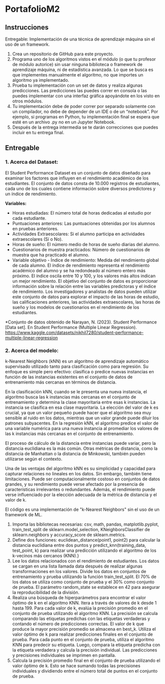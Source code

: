 # PortafolioM2

## Instrucciones
Entregable: Implementación de una técnica de aprendizaje máquina sin el uso de un framework.

1. Crea un repositorio de GitHub para este proyecto.
2. Programa uno de los algoritmos vistos en el módulo (o que tu profesor de módulo autorice) sin usar ninguna biblioteca o framework de aprendizaje máquina, ni de estadística avanzada. Lo que se busca es que implementes manualmente el algoritmo, no que importes un algoritmo ya implementado. 
3. Prueba tu implementación con un set de datos y realiza algunas predicciones. Las predicciones las puedes correr en consola o las puedes implementar con una interfaz gráfica apoyándote en los visto en otros módulos.
4. Tu implementación debe de poder correr por separado solamente con un compilador, no debe de depender de un IDE o de un “notebook”. Por ejemplo, si programas en Python, tu implementación final se espera que esté en un archivo .py no en un Jupyter Notebook.
5. Después de la entrega intermedia se te darán correcciones que puedes incluir en tu entrega final.

## Entregable
### 1. Acerca del Dataset:
El Student Performance Dataset es un conjunto de datos diseñado para examinar los factores que influyen en el rendimiento académico de los estudiantes. El conjunto de datos consta de 10.000 registros de estudiantes, cada uno de los cuales contiene información sobre diversos predictores y un índice de rendimiento.

**Variables:**
*  Horas estudiadas: El número total de horas dedicadas al estudio por cada estudiante.
*  Puntuaciones anteriores: Las puntuaciones obtenidas por los alumnos en pruebas anteriores.
*  Actividades Extraescolares: Si el alumno participa en actividades extraescolares (Sí o No).
*  Horas de sueño: El número medio de horas de sueño diarias del alumno.
*  Cuestionarios de muestra practicados: Número de cuestionarios de muestra que ha practicado el alumno.
*  Variable objetivo - Índice de rendimiento: Medida del rendimiento global de cada alumno. El índice de rendimiento representa el rendimiento académico del alumno y se ha redondeado al número entero más próximo. El índice oscila entre 10 y 100, y los valores más altos indican un mejor rendimiento.
El objetivo del conjunto de datos es proporcionar información sobre la relación entre las variables predictoras y el índice de rendimiento. Los investigadores y analistas de datos pueden utilizar este conjunto de datos para explorar el impacto de las horas de estudio, las calificaciones anteriores, las actividades extraescolares, las horas de sueño y los modelos de cuestionarios en el rendimiento de los estudiantes.

*Conjunto de datos obtenido de Narayan, N. (2023). Student Performance [Data set]. En Student Performance (Multiple Linear Regression). https://www.kaggle.com/datasets/nikhil7280/student-performance-multiple-linear-regression

### 2. Acerca del modelo:
k-Nearest Neighbors (kNN) es un algoritmo de aprendizaje automático supervisado utilizado tanto para clasificación como para regresión. Su enfoque es simple pero efectivo: clasifica o predice nuevas instancias en función de las instancias existentes en el conjunto de datos de entrenamiento más cercanas en términos de distancia.

En la clasificación kNN, cuando se le presenta una nueva instancia, el algoritmo busca las k instancias más cercanas en el conjunto de entrenamiento y determina la clase mayoritaria entre esas k instancias. La instancia se clasifica en esa clase mayoritaria. La elección del valor de k es crucial, ya que un valor pequeño puede hacer que el algoritmo sea muy sensible al ruido en los datos, mientras que un valor grande puede diluir los patrones subyacentes. En la regresión kNN, el algoritmo predice el valor de una variable numérica para una nueva instancia al promediar los valores de las k instancias más cercanas en el conjunto de entrenamiento.

El proceso de cálculo de la distancia entre instancias puede variar, pero la distancia euclidiana es la más común. Otras métricas de distancia, como la distancia de Manhattan o la distancia de Minkowski, también pueden utilizarse según el contexto.

Una de las ventajas del algoritmo kNN es su simplicidad y capacidad para capturar relaciones no lineales en los datos. Sin embargo, también tiene limitaciones. Puede ser computacionalmente costoso en conjuntos de datos grandes, y su rendimiento puede verse afectado por la presencia de características irrelevantes o redundantes. Además, el rendimiento puede verse influenciado por la elección adecuada de la métrica de distancia y el valor de k.

El código es una implementación de "k-Nearest Neighbors" sin el uso de un framework de ML.
1. Importa las bibliotecas necesarias: csv, math, pandas, matplotlib.pyplot, train_test_split de sklearn.model_selection, KNeighborsClassifier de sklearn.neighbors y accuracy_score de sklearn.metrics.
2. Define dos funciones: euclidean_distance(point1, point2) para calcular la distancia euclidiana entre dos puntos y predict_knn(training_data, test_point, k) para realizar una predicción utilizando el algoritmo de los k-vecinos más cercanos (KNN).}
3. Lee los datos relacionados con el rendimiento de estudiantes. Los datos se cargan en una lista llamada data después de realizar algunas transformaciones en los valores. Divide los datos en conjuntos de entrenamiento y prueba utilizando la función train_test_split. El 70% de los datos se utiliza como conjunto de prueba y el 30% como conjunto de prueba. El parámetro random_state se establece en 42 para asegurar la reproducibilidad de la división.
4. Realiza una búsqueda de hiperparámetros para encontrar el valor óptimo de k en el algoritmo KNN. Itera a través de valores de k desde 1 hasta 199. Para cada valor de k, evalúa la precisión promedio en el conjunto de prueba utilizando el algoritmo KNN. La precisión se calcula comparando las etiquetas predichas con las etiquetas verdaderas y contando el número de predicciones correctas. El valor de k que produce la mayor precisión promedio se almacena en best_k. Utiliza el valor óptimo de k para realizar predicciones finales en el conjunto de prueba. Para cada punto en el conjunto de prueba, utiliza el algoritmo KNN para predecir su etiqueta. Luego, compara la etiqueta predicha con la etiqueta verdadera y calcula la precisión individual. Las predicciones y precisiones individuales se imprimen en pantalla.
5. Calcula la precisión promedio final en el conjunto de prueba utilizando el valor óptimo de k. Esto se hace sumando todas las precisiones individuales y dividiendo entre el número total de puntos en el conjunto de prueba.
